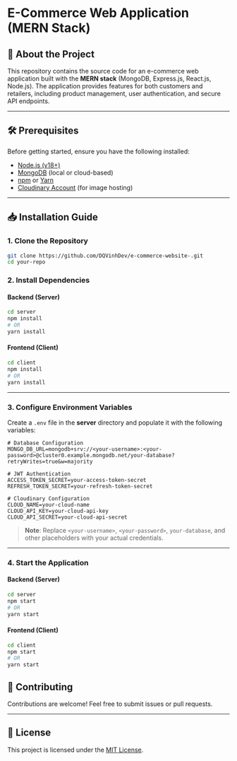 
# E-Commerce Web Application (MERN Stack)

## 🚀 About the Project
This repository contains the source code for an e-commerce web application built with the **MERN stack** (MongoDB, Express.js, React.js, Node.js). The application provides features for both customers and retailers, including product management, user authentication, and secure API endpoints.

---

## 🛠️ Prerequisites
Before getting started, ensure you have the following installed:
- [Node.js (v18+)](https://nodejs.org/)
- [MongoDB](https://www.mongodb.com/) (local or cloud-based)
- [npm](https://www.npmjs.com/) or [Yarn](https://yarnpkg.com/)
- [Cloudinary Account](https://cloudinary.com/) (for image hosting)

---

## 📥 Installation Guide

### 1. Clone the Repository
```bash
git clone https://github.com/DQVinhDev/e-commerce-website-.git
cd your-repo
```

### 2. Install Dependencies
#### Backend (Server)
```bash
cd server
npm install
# OR
yarn install
```

#### Frontend (Client)
```bash
cd client
npm install
# OR
yarn install
```

---

### 3. Configure Environment Variables
Create a `.env` file in the **server** directory and populate it with the following variables:

```env
# Database Configuration
MONGO_DB_URL=mongodb+srv://<your-username>:<your-password>@cluster0.example.mongodb.net/your-database?retryWrites=true&w=majority

# JWT Authentication
ACCESS_TOKEN_SECRET=your-access-token-secret
REFRESH_TOKEN_SECRET=your-refresh-token-secret

# Cloudinary Configuration
CLOUD_NAME=your-cloud-name
CLOUD_API_KEY=your-cloud-api-key
CLOUD_API_SECRET=your-cloud-api-secret
```

> **Note**: Replace `<your-username>`, `<your-password>`, `your-database`, and other placeholders with your actual credentials.

---

### 4. Start the Application

#### Backend (Server)
```bash
cd server
npm start
# OR
yarn start
```

#### Frontend (Client)
```bash
cd client
npm start
# OR
yarn start
```
## 🤝 Contributing
Contributions are welcome! Feel free to submit issues or pull requests.

---

## 📜 License
This project is licensed under the [MIT License](LICENSE).


